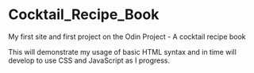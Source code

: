 # Cocktail_Recipe_Book
My first site and first project on the Odin Project - A cocktail recipe book

This will demonstrate my usage of basic HTML syntax and in time will develop to use CSS and JavaScript as I progress.
